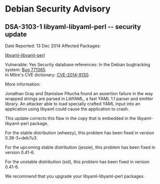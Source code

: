 
Debian Security Advisory
========================


DSA-3103-1 libyaml-libyaml-perl -- security update
--------------------------------------------------



Date Reported:
13 Dec 2014
Affected Packages:

[libyaml-libyaml-perl](https://packages.debian.org/src:libyaml-libyaml-perl)

Vulnerable:
Yes
Security database references:
In the Debian bugtracking system: [Bug 771365](https://bugs.debian.org/cgi-bin/bugreport.cgi?bug=771365).  
In Mitre's CVE dictionary: [CVE-2014-9130](https://security-tracker.debian.org/tracker/CVE-2014-9130).  

More information:

Jonathan Gray and Stanislaw Pitucha found an assertion failure in the
way wrapped strings are parsed in LibYAML, a fast YAML 1.1 parser and
emitter library. An attacker able to load specially crafted YAML input
into an application using libyaml could cause the application to crash.


This update corrects this flaw in the copy that is embedded in the
libyaml-libyaml-perl package.


For the stable distribution (wheezy), this problem has been fixed in
version 0.38-3+deb7u3.


For the upcoming stable distribution (jessie), this problem has been
fixed in version 0.41-6.


For the unstable distribution (sid), this problem has been fixed in
version 0.41-6.


We recommend that you upgrade your libyaml-libyaml-perl packages.





